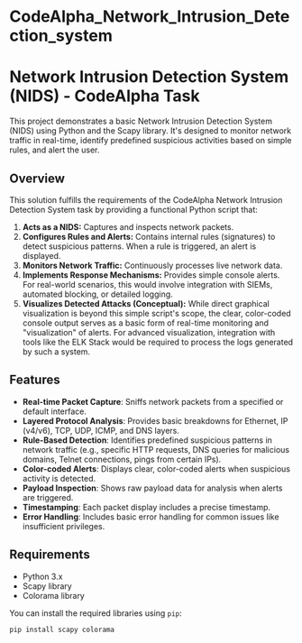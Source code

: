 # CodeAlpha_Network_Intrusion_Detection_system

# Network Intrusion Detection System (NIDS) - CodeAlpha Task

This project demonstrates a basic Network Intrusion Detection System (NIDS) using Python and the Scapy library. It's designed to monitor network traffic in real-time, identify predefined suspicious activities based on simple rules, and alert the user.

## Overview

This solution fulfills the requirements of the CodeAlpha Network Intrusion Detection System task by providing a functional Python script that:

1.  **Acts as a NIDS:** Captures and inspects network packets.
2.  **Configures Rules and Alerts:** Contains internal rules (signatures) to detect suspicious patterns. When a rule is triggered, an alert is displayed.
3.  **Monitors Network Traffic:** Continuously processes live network data.
4.  **Implements Response Mechanisms:** Provides simple console alerts. For real-world scenarios, this would involve integration with SIEMs, automated blocking, or detailed logging.
5.  **Visualizes Detected Attacks (Conceptual):** While direct graphical visualization is beyond this simple script's scope, the clear, color-coded console output serves as a basic form of real-time monitoring and "visualization" of alerts. For advanced visualization, integration with tools like the ELK Stack would be required to process the logs generated by such a system.

## Features

* **Real-time Packet Capture**: Sniffs network packets from a specified or default interface.
* **Layered Protocol Analysis**: Provides basic breakdowns for Ethernet, IP (v4/v6), TCP, UDP, ICMP, and DNS layers.
* **Rule-Based Detection**: Identifies predefined suspicious patterns in network traffic (e.g., specific HTTP requests, DNS queries for malicious domains, Telnet connections, pings from certain IPs).
* **Color-coded Alerts**: Displays clear, color-coded alerts when suspicious activity is detected.
* **Payload Inspection**: Shows raw payload data for analysis when alerts are triggered.
* **Timestamping**: Each packet display includes a precise timestamp.
* **Error Handling**: Includes basic error handling for common issues like insufficient privileges.

## Requirements

* Python 3.x
* Scapy library
* Colorama library

You can install the required libraries using `pip`:

```bash
pip install scapy colorama
